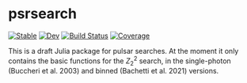 # psrsearch

[![Stable](https://img.shields.io/badge/docs-stable-blue.svg)](https://matteobachetti.github.io/psrsearch.jl/stable)
[![Dev](https://img.shields.io/badge/docs-dev-blue.svg)](https://matteobachetti.github.io/psrsearch.jl/dev)
[![Build Status](https://github.com/matteobachetti/psrsearch.jl/workflows/CI/badge.svg)](https://github.com/matteobachetti/psrsearch.jl/actions)
[![Coverage](https://codecov.io/gh/matteobachetti/psrsearch.jl/branch/master/graph/badge.svg)](https://codecov.io/gh/matteobachetti/psrsearch.jl)

This is a draft Julia package for pulsar searches. At the moment it only contains the basic functions for the $Z_2^2$ search, in the single-photon (Buccheri et al. 2003) and binned (Bachetti et al. 2021) versions.
